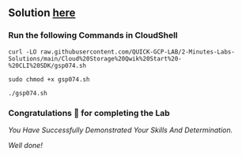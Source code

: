 


## Solution [here]()

### Run the following Commands in CloudShell


```
curl -LO raw.githubusercontent.com/QUICK-GCP-LAB/2-Minutes-Labs-Solutions/main/Cloud%20Storage%20Qwik%20Start%20-%20CLI%20SDK/gsp074.sh

sudo chmod +x gsp074.sh

./gsp074.sh
```

### Congratulations 🎉 for completing the Lab

*You Have Successfully Demonstrated Your Skills And Determination.*

 *Well done!*
